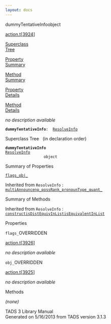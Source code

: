 ```yaml
---
layout: docs
---
```

<span class="title">dummyTentativeInfo</span><span class="type">object</span>

[action.t](../file/action.t.html)\[[3924](../source/action.t.html#3924)\]

[Superclass  
Tree](#_SuperClassTree_)

[Property  
Summary](#_PropSummary_)

[Method  
Summary](#_MethodSummary_)

[Property  
Details](#_Properties_)

[Method  
Details](#_Methods_)

<div class="fdesc">

*no description available*

**`dummyTentativeInfo`**` :   `[`ResolveInfo`](../object/ResolveInfo.html)

</div>

<span id="_SuperClassTree_"></span>

<div class="mjhd">

<span class="hdln">Superclass Tree</span>   (in declaration order)

</div>

**`dummyTentativeInfo`**  
[`ResolveInfo`](../object/ResolveInfo.html)  
`                 object`  
<span id="_PropSummary_"></span>

<div class="mjhd">

<span class="hdln">Summary of Properties</span>  

</div>

[`flags_`](#flags_)[`obj_`](#obj_)

Inherited from `ResolveInfo` :  
[`multiAnnounce`](../object/ResolveInfo.html#multiAnnounce)[`np_`](../object/ResolveInfo.html#np_)[`possRank_`](../object/ResolveInfo.html#possRank_)[`pronounType_`](../object/ResolveInfo.html#pronounType_)[`quant_`](../object/ResolveInfo.html#quant_)

<span id="_MethodSummary_"></span>

<div class="mjhd">

<span class="hdln">Summary of Methods</span>  

</div>



Inherited from `ResolveInfo` :  
[`construct`](../object/ResolveInfo.html#construct)[`isDistEquivInList`](../object/ResolveInfo.html#isDistEquivInList)[`isEquivalentInList`](../object/ResolveInfo.html#isEquivalentInList)

<span id="_Properties_"></span>

<div class="mjhd">

<span class="hdln">Properties</span>  

</div>

<span id="flags_"></span>

`flags_`<span class="rem">OVERRIDDEN</span>

[action.t](../file/action.t.html)\[[3926](../source/action.t.html#3926)\]

<div class="desc">

*no description available*

</div>

<span id="obj_"></span>

`obj_`<span class="rem">OVERRIDDEN</span>

[action.t](../file/action.t.html)\[[3925](../source/action.t.html#3925)\]

<div class="desc">

*no description available*

</div>

<span id="_Methods_"></span>

<div class="mjhd">

<span class="hdln">Methods</span>  

</div>

*(none)*

<div class="ftr">

TADS 3 Library Manual  
Generated on 5/16/2013 from TADS version 3.1.3

</div>
